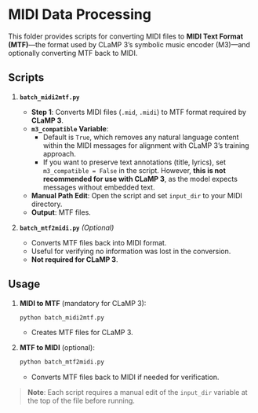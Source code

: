 # MIDI Data Processing

This folder provides scripts for converting MIDI files to **MIDI Text Format (MTF)**—the format used by CLaMP 3’s symbolic music encoder (M3)—and optionally converting MTF back to MIDI.

## Scripts

1. **`batch_midi2mtf.py`**  
   - **Step 1**: Converts MIDI files (`.mid`, `.midi`) to MTF format required by **CLaMP 3**.  
   - **`m3_compatible` Variable**:  
     - Default is `True`, which removes any natural language content within the MIDI messages for alignment with CLaMP 3’s training approach.  
     - If you want to preserve text annotations (title, lyrics), set `m3_compatible = False` in the script. However, **this is not recommended for use with CLaMP 3**, as the model expects messages without embedded text.  
   - **Manual Path Edit**: Open the script and set `input_dir` to your MIDI directory.  
   - **Output**: MTF files.

2. **`batch_mtf2midi.py`** *(Optional)*  
   - Converts MTF files back into MIDI format.  
   - Useful for verifying no information was lost in the conversion.  
   - **Not required for CLaMP 3**.

## Usage

1. **MIDI to MTF** (mandatory for CLaMP 3):
   ```bash
   python batch_midi2mtf.py
   ```
   - Creates MTF files for CLaMP 3.

2. **MTF to MIDI** (optional):
   ```bash
   python batch_mtf2midi.py
   ```
   - Converts MTF files back to MIDI if needed for verification.

> **Note**: Each script requires a manual edit of the `input_dir` variable at the top of the file before running.